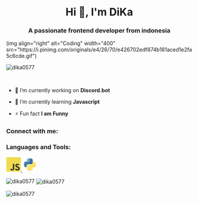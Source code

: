 <h1 align="center">Hi 👋, I'm DiKa</h1>
<h3 align="center">A passionate frontend developer from indonesia</h3>
(img align="right" alt="Coding" width="400" src="https://i.pinimg.com/originals/e4/26/70/e426702edf874b181aced1e2fa5c6cde.gif")


<p align="left"> <img src="https://komarev.com/ghpvc/?username=dika0577&label=Profile%20views&color=0e75b6&style=flat" alt="dika0577" /> </p>

<p align="left"> <a href="https://twitter.com/" target="blank"><img src="https://img.shields.io/twitter/follow/?logo=twitter&style=for-the-badge" alt="" /></a> </p>

- 🔭 I’m currently working on **Discord.bot**

- 🌱 I’m currently learning **Javascript**

- ⚡ Fun fact **I am Funny**

<h3 align="left">Connect with me:</h3>
<p align="left">
</p>

<h3 align="left">Languages and Tools:</h3>
<p align="left"> <a href="https://developer.mozilla.org/en-US/docs/Web/JavaScript" target="_blank" rel="noreferrer"> <img src="https://raw.githubusercontent.com/devicons/devicon/master/icons/javascript/javascript-original.svg" alt="javascript" width="40" height="40"/> </a> <a href="https://www.python.org" target="_blank" rel="noreferrer"> <img src="https://raw.githubusercontent.com/devicons/devicon/master/icons/python/python-original.svg" alt="python" width="40" height="40"/> </a> </p>

<p><img align="left" src="https://github-readme-stats.vercel.app/api/top-langs?username=dika0577&show_icons=true&locale=en&layout=compact" alt="dika0577" /></p>

<p>&nbsp;<img align="center" src="https://github-readme-stats.vercel.app/api?username=dika0577&show_icons=true&locale=en" alt="dika0577" /></p>

<p><img align="center" src="https://github-readme-streak-stats.herokuapp.com/?user=dika0577&" alt="dika0577" /></p>
